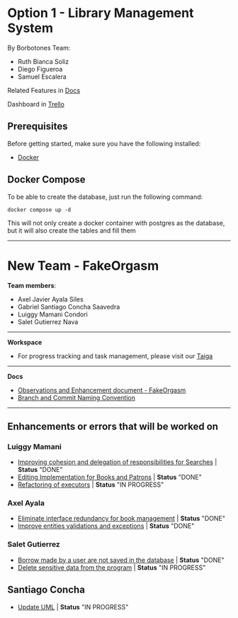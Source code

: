 # Option 1 - Library Management System

By Borbotones Team:
- Ruth Bianca Soliz 
- Diego Figueroa
- Samuel Escalera

Related Features in [Docs](https://drive.google.com/file/d/1-JL5HrP4XCGChKNjJDCH6o6TwO9xqdNo/view?usp=sharing)

Dashboard in [Trello](https://trello.com/b/BQ6Nl42q/progra-6-los-borbotones)

## Prerequisites

Before getting started, make sure you have the following installed:

- [Docker](https://www.docker.com/get-started)

## Docker Compose

To be able to create the database, just run the following command:
```
docker compose up -d
```
This will not only create a docker container with postgres as the database, but it will also create the tables and fill them

---
# New Team - FakeOrgasm
__Team members__:

- Axel Javier Ayala Siles
- Gabriel Santiago Concha Saavedra
- Luiggy Mamani Condori
- Salet Gutierrez Nava
---
__Workspace__

- For progress tracking and task management, please visit our [Taiga](https://tree.taiga.io/project/santiago_c_saavedra-fakeorgasm/taskboard/sprint-2-12683)
---
__Docs__

- [Observations and Enhancement document - FakeOrgasm](https://docs.google.com/document/d/1vNPznRAD0DpJuhCdCQYmk_fweOOlfJl5AA6nGSVpRyg/edit)
- [Branch and Commit Naming Convention](https://tree.taiga.io/project/santiago_c_saavedra-fakeorgasm/wiki/branch-and-commit-naming-convention)
---
## Enhancements or errors that will be worked on
### Luiggy Mamani

- [Improving cohesion and delegation of responsibilities for Searches](https://tree.taiga.io/project/santiago_c_saavedra-fakeorgasm/us/56?milestone=403375) | __Status__ "DONE"
- [Editing Implementation for Books and Patrons](https://tree.taiga.io/project/santiago_c_saavedra-fakeorgasm/us/43?milestone=403375) | __Status__ "DONE"
- [Refactoring of executors](https://tree.taiga.io/project/santiago_c_saavedra-fakeorgasm/us/66?milestone=403375) | __Status__ "IN PROGRESS"

### Axel Ayala
- [Eliminate interface redundancy for book management](https://tree.taiga.io/project/santiago_c_saavedra-fakeorgasm/us/46?milestone=403375) | __Status__ "DONE"
- [Improve entities validations and exceptions](https://tree.taiga.io/project/santiago_c_saavedra-fakeorgasm/us/60?milestone=403375) | __Status__ "DONE"

### Salet Gutierrez
- [Borrow made by a user are not saved in the database](https://tree.taiga.io/project/santiago_c_saavedra-fakeorgasm/us/37?milestone=403375) | __Status__ "DONE"
- [Delete sensitive data from the program](https://tree.taiga.io/project/santiago_c_saavedra-fakeorgasm/us/63?milestone=403375) | __Status__ "IN PROGRESS"

## Santiago Concha
- [Update UML](https://tree.taiga.io/project/santiago_c_saavedra-fakeorgasm/task/65) | __Status__ "IN PROGRESS"